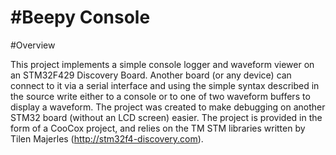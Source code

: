
#Beepy Console
===================


#Overview

This project implements a simple console logger and waveform viewer on an STM32F429 Discovery Board. Another board (or any device) can connect to it via a serial interface and using the simple syntax described in the source write either to a console or to one of two waveform buffers to display a waveform. The project was created to make debugging on another STM32 board (without an LCD screen) easier. The project is provided in the form of a CooCox project, and relies on the TM STM libraries written by Tilen Majerles (http://stm32f4-discovery.com).